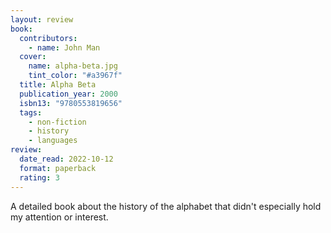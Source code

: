```yaml
---
layout: review
book:
  contributors:
    - name: John Man
  cover:
    name: alpha-beta.jpg
    tint_color: "#a3967f"
  title: Alpha Beta
  publication_year: 2000
  isbn13: "9780553819656"
  tags:
    - non-fiction
    - history
    - languages
review:
  date_read: 2022-10-12
  format: paperback
  rating: 3
---
```


A detailed book about the history of the alphabet that didn't especially hold my attention or interest.
